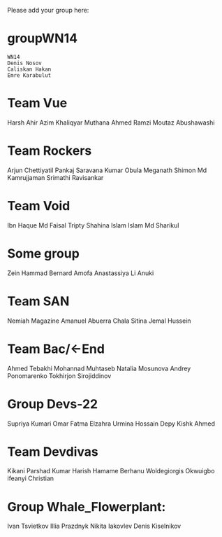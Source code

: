 Please add your group here:
# groupWN14
	WN14
	Denis Nosov
	Caliskan Hakan
	Emre Karabulut

# Team Vue
Harsh Ahir 
Azim Khaliqyar 
Muthana Ahmed Ramzi 
Moutaz Abushawashi

# Team Rockers
Arjun Chettiyatil Pankaj
Saravana Kumar Obula Meganath
Shimon Md Kamrujjaman
Srimathi Ravisankar

# Team Void
Ibn Haque Md Faisal
Tripty Shahina Islam
Islam Md Sharikul

# Some group
Zein Hammad
Bernard Amofa
Anastassiya Li
Anuki

# Team SAN
Nemiah Magazine
Amanuel Abuerra Chala
Sitina Jemal Hussein

# Team Bac/<-End
Ahmed Tebakhi
Mohannad Muhtaseb
Natalia Mosunova
Andrey Ponomarenko
Tokhirjon Sirojiddinov

# Group Devs-22
Supriya Kumari
Omar Fatma Elzahra
Urmina Hossain Depy
Kishk Ahmed

# Team Devdivas
Kikani Parshad
Kumar Harish
Hamame Berhanu Woldegiorgis
Okwuigbo ifeanyi Christian

# Group Whale_Flowerplant:
   Ivan Tsvietkov
   Illia Prazdnyk 
   Nikita Iakovlev
   Denis Kiselnikov

